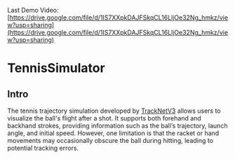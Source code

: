 Last Demo Video: [https://drive.google.com/file/d/1IS7XXpkDAJFSkqCL16LljOe32Ng_hmkz/view?usp=sharing](https://drive.google.com/file/d/1IS7XXpkDAJFSkqCL16LljOe32Ng_hmkz/view?usp=sharing)
# TennisSimulator
## Intro
The tennis trajectory simulation developed by [TrackNetV3](https://github.com/alenzenx/TracknetV3) allows users to visualize the ball's flight after a shot. It supports both forehand and backhand strokes, providing information such as the ball’s trajectory, launch angle, and initial speed. However, one limitation is that the racket or hand movements may occasionally obscure the ball during hitting, leading to potential tracking errors.


